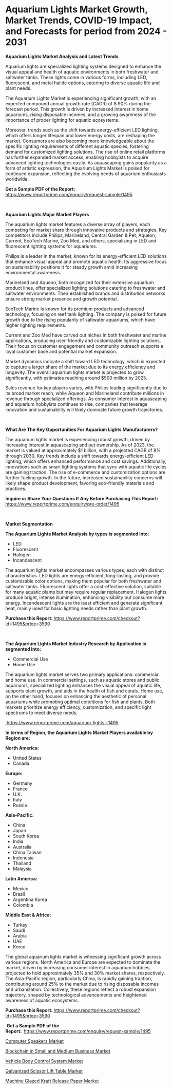 <p><h1>Aquarium Lights Market Growth, Market Trends, COVID-19 Impact, and Forecasts for period from 2024 - 2031</h1></p><p><strong>Aquarium Lights Market Analysis and Latest Trends</strong></p>
<p><p>Aquarium lights are specialized lighting systems designed to enhance the visual appeal and health of aquatic environments in both freshwater and saltwater tanks. These lights come in various forms, including LED, fluorescent, and metal halide options, catering to diverse aquatic life and plant needs.</p><p>The Aquarium Lights Market is experiencing significant growth, with an expected compound annual growth rate (CAGR) of 8.90% during the forecast period. This growth is driven by increased interest in home aquariums, rising disposable incomes, and a growing awareness of the importance of proper lighting for aquatic ecosystems. </p><p>Moreover, trends such as the shift towards energy-efficient LED lighting, which offers longer lifespan and lower energy costs, are reshaping the market. Consumers are also becoming more knowledgeable about the specific lighting requirements of different aquatic species, fostering demand for customized lighting solutions. The rise of online retail platforms has further expanded market access, enabling hobbyists to acquire advanced lighting technologies easily. As aquascaping gains popularity as a form of artistic expression, the Aquarium Lights Market is poised for continued expansion, reflecting the evolving needs of aquarium enthusiasts worldwide.</p></p>
<p><strong>Get a Sample PDF of the Report:&nbsp;</strong> <a href="https://www.reportprime.com/enquiry/request-sample/1495">https://www.reportprime.com/enquiry/request-sample/1495</a></p>
<p>&nbsp;</p>
<p><strong>Aquarium Lights Major Market Players</strong></p>
<p><p>The aquarium lights market features a diverse array of players, each competing for market share through innovative products and strategies. Key competitors include Philips, Marineland, Central Garden & Pet, Aqueon, Current, EcoTech Marine, Zoo Med, and others, specializing in LED and fluorescent lighting systems for aquariums.</p><p>Philips is a leader in the market, known for its energy-efficient LED solutions that enhance visual appeal and promote aquatic health. Its aggressive focus on sustainability positions it for steady growth amid increasing environmental awareness.</p><p>Marineland and Aqueon, both recognized for their extensive aquarium product lines, offer specialized lighting solutions catering to freshwater and saltwater environments. Their established brands and distribution networks ensure strong market presence and growth potential.</p><p>EcoTech Marine is known for its premium products and advanced technology, focusing on reef tank lighting. The company is poised for future growth due to the rising popularity of saltwater aquariums, which have higher lighting requirements.</p><p>Current and Zoo Med have carved out niches in both freshwater and marine applications, producing user-friendly and customizable lighting solutions. Their focus on customer engagement and community outreach supports a loyal customer base and potential market expansion.</p><p>Market dynamics indicate a shift toward LED technology, which is expected to capture a larger share of the market due to its energy efficiency and longevity. The overall aquarium lights market is projected to grow significantly, with estimates reaching around $500 million by 2025.</p><p>Sales revenue for key players varies, with Philips leading significantly due to its broad market reach, while Aqueon and Marineland contribute millions in revenue through specialized offerings. As consumer interest in aquascaping and aquarium hobbyists continues to rise, companies that leverage innovation and sustainability will likely dominate future growth trajectories.</p></p>
<p>&nbsp;</p>
<p><strong>What Are The Key Opportunities For Aquarium Lights Manufacturers?</strong></p>
<p><p>The aquarium lights market is experiencing robust growth, driven by increasing interest in aquascaping and pet ownership. As of 2023, the market is valued at approximately $1 billion, with a projected CAGR of 8% through 2030. Key trends include a shift towards energy-efficient LED lighting, which offers enhanced performance and cost savings. Additionally, innovations such as smart lighting systems that sync with aquatic life cycles are gaining traction. The rise of e-commerce and customization options are further fueling growth. In the future, increased sustainability concerns will likely shape product development, favoring eco-friendly materials and practices.</p></p>
<p><strong>Inquire or Share Your Questions If Any Before Purchasing This Report:</strong> <a href="https://www.reportprime.com/enquiry/pre-order/1495">https://www.reportprime.com/enquiry/pre-order/1495</a></p>
<p>&nbsp;</p>
<p><strong>Market Segmentation</strong></p>
<p><strong>The Aquarium Lights Market Analysis by types is segmented into:</strong></p>
<p><ul><li>LED</li><li>Fluorescent</li><li>Halogen</li><li>Incandescent</li></ul></p>
<p><p>The aquarium lights market encompasses various types, each with distinct characteristics. LED lights are energy-efficient, long-lasting, and provide customizable color options, making them popular for both freshwater and saltwater tanks. Fluorescent lights offer a cost-effective solution, suitable for many aquatic plants but may require regular replacement. Halogen lights produce bright, intense illumination, enhancing visibility but consume more energy. Incandescent lights are the least efficient and generate significant heat, mainly used for basic lighting needs rather than plant growth.</p></p>
<p><strong>Purchase this Report:&nbsp;</strong><a href="https://www.reportprime.com/checkout?id=1495&price=3590">https://www.reportprime.com/checkout?id=1495&price=3590</a></p>
<p>&nbsp;</p>
<p><strong>The Aquarium Lights Market Industry Research by Application is segmented into:</strong></p>
<p><ul><li>Commercial Use</li><li>Home Use</li></ul></p>
<p><p>The aquarium lights market serves two primary applications: commercial and home use. In commercial settings, such as aquatic stores and public aquariums, specialized lighting enhances the visual appeal of aquatic life, supports plant growth, and aids in the health of fish and corals. Home use, on the other hand, focuses on enhancing the aesthetic of personal aquariums while promoting optimal conditions for fish and plants. Both markets prioritize energy efficiency, customization, and specific light spectrums to meet diverse needs.</p></p>
<p><a href="https://www.reportprime.com/aquarium-lights-r1495">&nbsp;https://www.reportprime.com/aquarium-lights-r1495</a></p>
<p><strong>In terms of Region, the Aquarium Lights Market Players available by Region are:</strong></p>
<p>
    <p> <strong> North America: </strong>
        <ul>
            <li>United States</li>
            <li>Canada</li>
        </ul>
        </p> 
    <p> <strong> Europe: </strong>
        <ul>
            <li>Germany</li>
            <li>France</li>
            <li>U.K.</li>
            <li>Italy</li>
            <li>Russia</li>
        </ul>
        </p> 
    <p> <strong> Asia-Pacific: </strong>
        <ul>
            <li>China</li>
            <li>Japan</li>
            <li>South Korea</li>
            <li>India</li>
            <li>Australia</li>
            <li>China Taiwan</li>
            <li>Indonesia</li>
            <li>Thailand</li>
            <li>Malaysia</li>
        </ul>
        </p> 
    <p> <strong> Latin America: </strong>
        <ul>
            <li>Mexico</li>
            <li>Brazil</li>
            <li>Argentina Korea</li>
            <li>Colombia</li>
        </ul>
        </p> 
    <p> <strong> Middle East & Africa: </strong>
        <ul>
            <li>Turkey</li>
            <li>Saudi</li>
            <li>Arabia</li>
            <li>UAE</li>
            <li>Korea</li>
        </ul>
    </p>
    </p>
<p><p>The global aquarium lights market is witnessing significant growth across various regions. North America and Europe are expected to dominate the market, driven by increasing consumer interest in aquarium hobbies, projected to hold approximately 35% and 30% market shares, respectively. The Asia-Pacific region, particularly China, is rapidly gaining traction, contributing around 25% to the market due to rising disposable incomes and urbanization. Collectively, these regions reflect a robust expansion trajectory, shaped by technological advancements and heightened awareness of aquatic ecosystems.</p></p>
<p><strong>Purchase this Report: </strong><a href="https://www.reportprime.com/checkout?id=1495&price=3590">https://www.reportprime.com/checkout?id=1495&price=3590</a></p>
<p>&nbsp;<strong>Get a Sample PDF of the Report:&nbsp;&nbsp;</strong><a href="https://www.reportprime.com/enquiry/request-sample/1495">https://www.reportprime.com/enquiry/request-sample/1495</a></p>
<p><strong></strong></p>
<p><p><a href="https://www.linkedin.com/pulse/role-computer-speakers-market-applications-pcmacnotebookothers-winzf?trackingId=p1zuNBUhSyuohpeZfJcSwA%3D%3D">Computer Speakers Market</a></p><p><a href="https://medium.com/@carint3krolak/blockchain-in-small-and-medium-business-market-outlook-and-forecast-from-2024-to-2031-f8a8aac9b16a">Blockchain in Small and Medium Business Market</a></p><p><a href="https://medium.com/@fernritchie2023/vehicle-body-control-system-market-size-growth-trends-statistics-forecasts-2024-2031-e445df9644b0">Vehicle Body Control System Market</a></p><p><a href="https://issuu.com/reportprime-2/docs/galvanized-scissor-lift-table-marke_dc636a78dd20ed">Galvanized Scissor Lift Table Market</a></p><p><a href="https://issuu.com/reportprime-2/docs/machine-glazed-kraft-release-paper-_27407a6985baff">Machine Glazed Kraft Release Paper Market</a></p></p>